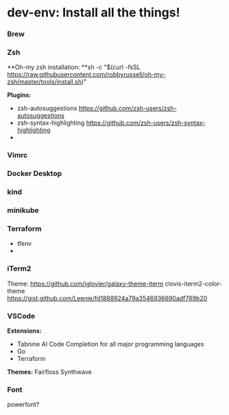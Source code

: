 # dev-env: Install all the things!

### Brew

### Zsh
**Oh-my zsh installation:
**sh -c "$(curl -fsSL https://raw.githubusercontent.com/robbyrussell/oh-my-zsh/master/tools/install.sh)"

**Plugins:**
- zsh-autosuggestions https://github.com/zsh-users/zsh-autosuggestions
- zsh-syntax-highlighting https://github.com/zsh-users/zsh-syntax-highlighting
- 
 
### Vimrc 

### Docker Desktop

### kind

### minikube

### Terraform
- tfenv
- 

### iTerm2

Theme:
https://github.com/jglovier/galaxy-theme-iterm
clovis-iterm2-color-theme https://gist.github.com/Leenie/fd1888924a79a3546936690adf789b20 
### VSCode
**Extensions:**
- Tabnine AI Code Completion for all major programming languages
- Go
- Terraform

**Themes:**
Fairfloss
Synthwave


### Font
powerfont? 
